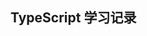 <!--
 * @Author: will
 * @Date: 2021-12-20 12:32:47
 * @LastEditTime: 2021-12-20 12:32:49
 * @LastEditors: will
 * @Description:
-->

## TypeScript 学习记录
